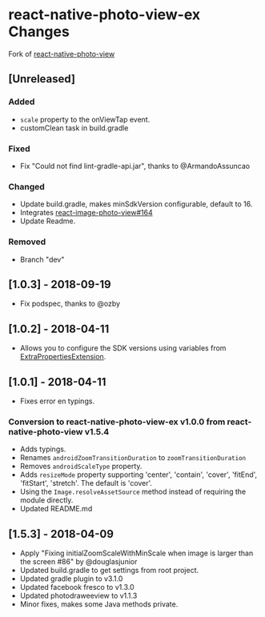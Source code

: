 # react-native-photo-view-ex Changes

Fork of [react-native-photo-view](https://github.com/alwx/react-native-photo-view)

## \[Unreleased]

### Added

- `scale` property to the onViewTap event.
- customClean task in build.gradle

### Fixed

- Fix "Could not find lint-gradle-api.jar", thanks to @ArmandoAssuncao

### Changed

- Update build.gradle, makes minSdkVersion configurable, default to 16.
- Integrates [react-image-photo-view#164](https://github.com/alwx/react-native-photo-view/pull/164)
- Update Readme.

### Removed

- Branch "dev"

## \[1.0.3] - 2018-09-19

- Fix podspec, thanks to @ozby

## \[1.0.2] - 2018-04-11

- Allows you to configure the SDK versions using variables from [ExtraPropertiesExtension](https://docs.gradle.org/current/dsl/org.gradle.api.plugins.ExtraPropertiesExtension.html).

## \[1.0.1] - 2018-04-11

- Fixes error en typings.

### Conversion to react-native-photo-view-ex v1.0.0 from react-native-photo-view v1.5.4

- Adds typings.
- Renames `androidZoomTransitionDuration` to `zoomTransitionDuration`
- Removes `androidScaleType` property.
- Adds `resizeMode` property supporting 'center', 'contain', 'cover', 'fitEnd', 'fitStart', 'stretch'. The default is 'cover'.
- Using the `Image.resolveAssetSource` method instead of requiring the module directly.
- Updated README.md

## \[1.5.3] - 2018-04-09

- Apply "Fixing initialZoomScaleWithMinScale when image is larger than the screen #86" by @douglasjunior
- Updated build.gradle to get settings from root project.
- Updated gradle plugin to v3.1.0
- Updated facebook fresco to v1.3.0
- Updated photodraweeview to v1.1.3
- Minor fixes, makes some Java methods private.
